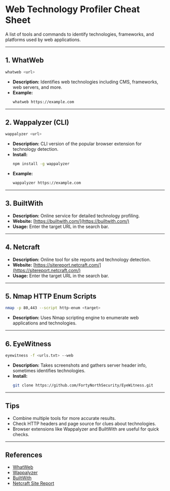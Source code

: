 # Web Technology Profiler Cheat Sheet

A list of tools and commands to identify technologies, frameworks, and platforms used by web applications.

---

## 1. WhatWeb

```bash
whatweb <url>
```
- **Description:** Identifies web technologies including CMS, frameworks, web servers, and more.
- **Example:**  
    ```bash
    whatweb https://example.com
    ```

---

## 2. Wappalyzer (CLI)

```bash
wappalyzer <url>
```
- **Description:** CLI version of the popular browser extension for technology detection.
- **Install:**  
    ```bash
    npm install -g wappalyzer
    ```
- **Example:**  
    ```bash
    wappalyzer https://example.com
    ```

---

## 3. BuiltWith

- **Description:** Online service for detailed technology profiling.
- **Website:** [https://builtwith.com/](https://builtwith.com/)
- **Usage:** Enter the target URL in the search bar.

---

## 4. Netcraft

- **Description:** Online tool for site reports and technology detection.
- **Website:** [https://sitereport.netcraft.com/](https://sitereport.netcraft.com/)
- **Usage:** Enter the target URL in the search bar.

---

## 5. Nmap HTTP Enum Scripts

```bash
nmap -p 80,443 --script http-enum <target>
```
- **Description:** Uses Nmap scripting engine to enumerate web applications and technologies.

---

## 6. EyeWitness

```bash
eyewitness -f <urls.txt> --web
```
- **Description:** Takes screenshots and gathers server header info, sometimes identifies technologies.
- **Install:**  
    ```bash
    git clone https://github.com/FortyNorthSecurity/EyeWitness.git
    ```

---

## Tips

- Combine multiple tools for more accurate results.
- Check HTTP headers and page source for clues about technologies.
- Browser extensions like Wappalyzer and BuiltWith are useful for quick checks.

---

## References

- [WhatWeb](https://github.com/urbanadventurer/WhatWeb)
- [Wappalyzer](https://github.com/wappalyzer/wappalyzer)
- [BuiltWith](https://builtwith.com/)
- [Netcraft Site Report](https://sitereport.netcraft.com/)